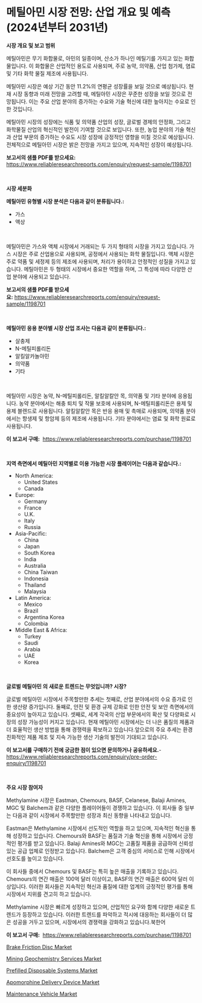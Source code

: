 <p><h1>메틸아민 시장 전망: 산업 개요 및 예측 (2024년부터 2031년)</h1></p><p><strong>시장 개요 및 보고 범위</strong></p>
<p><p>메틸아민은 무기 화합물로, 아민의 일종이며, 산소가 하나인 메틸기를 가지고 있는 화합물입니다. 이 화합물은 산업적인 용도로 사용되며, 주로 농약, 의약품, 산업 첨가제, 염료 및 기타 화학 물질 제조에 사용됩니다. </p><p>메틸아민 시장은 예상 기간 동안 11.2%의 연평균 성장률을 보일 것으로 예상됩니다. 현재 시장 동향과 미래 전망을 고려할 때, 메틸아민 시장은 꾸준한 성장을 보일 것으로 전망됩니다. 이는 주요 산업 분야의 증가하는 수요와 기술 혁신에 대한 높아지는 수요로 인한 것입니다.</p><p>메틸아민 시장의 성장에는 식품 및 의약품 산업의 성장, 글로벌 경제의 안정화, 그리고 화학물질 산업의 혁신적인 발전이 기여할 것으로 보입니다. 또한, 농업 분야의 기술 혁신과 산업 부문의 증가하는 수요도 시장 성장에 긍정적인 영향을 미칠 것으로 예상됩니다. 전체적으로 메틸아민 시장은 밝은 전망을 가지고 있으며, 지속적인 성장이 예상됩니다.</p></p>
<p><strong>보고서의 샘플 PDF를 받으세요:</strong> <a href="https://www.reliableresearchreports.com/enquiry/request-sample/1198701">https://www.reliableresearchreports.com/enquiry/request-sample/1198701</a></p>
<p>&nbsp;</p>
<p><strong>시장 세분화</strong></p>
<p><strong>메틸아민 유형별 시장 분석은 다음과 같이 분류됩니다.:</strong></p>
<p><ul><li>가스</li><li>액상</li></ul></p>
<p>&nbsp;</p>
<p><p>메틸아민은 가스와 액체 시장에서 거래되는 두 가지 형태의 시장을 가지고 있습니다. 가스 시장은 주로 산업용으로 사용되며, 공정에서 사용되는 화학 물질입니다. 액체 시장은 주로 약품 및 세정제 등의 제조에 사용되며, 처리가 용이하고 안정적인 성질을 가지고 있습니다. 메틸아민은 두 형태의 시장에서 중요한 역할을 하며, 그 특성에 따라 다양한 산업 분야에 사용되고 있습니다.</p></p>
<p><strong>보고서의 샘플 PDF를 받으세요:</strong>&nbsp;<a href="https://www.reliableresearchreports.com/enquiry/request-sample/1198701">https://www.reliableresearchreports.com/enquiry/request-sample/1198701</a></p>
<p>&nbsp;</p>
<p><strong> 메틸아민 응용 분야별 시장 산업 조사는 다음과 같이 분류됩니다.:</strong></p>
<p><ul><li>살충제</li><li>N-메틸피롤리돈</li><li>알킬알카놀아민</li><li>의약품</li><li>기타</li></ul></p>
<p>&nbsp;</p>
<p><p> 메틸아민 시장은 농약, N-메틸피롤리돈, 알킬알칼안 목, 의약품 및 기타 분야에 응용됩니다. 농약 분야에서는 해충 퇴치 및 작물 보호에 사용되며, N-메틸피롤리돈은 용제 및 용제 블렌드로 사용됩니다. 알킬알칼안 목은 반응 용매 및 촉매로 사용되며, 의약품 분야에서는 항생제 및 항암제 등의 제조에 사용됩니다. 기타 분야에서는 염료 및 화학 원료로 사용됩니다.</p></p>
<p><strong>이 보고서 구매:</strong>&nbsp; <a href="https://www.reliableresearchreports.com/purchase/1198701">https://www.reliableresearchreports.com/purchase/1198701</a></p>
<p>&nbsp;</p>
<p><strong>지역 측면에서 메틸아민 지역별로 이용 가능한 시장 플레이어는 다음과 같습니다.:</strong></p>
<p><ul>
    <li>
        North America:
        <ul>
            <li>United States</li>
            <li>Canada</li>
        </ul>
    </li>
    <li>
        Europe:
        <ul>
            <li>Germany</li>
            <li>France</li>
            <li>U.K.</li>
            <li>Italy</li>
            <li>Russia</li>
        </ul>
    </li>
    <li>
        Asia-Pacific:
        <ul>
            <li>China</li>
            <li>Japan</li>
            <li>South Korea</li>
            <li>India</li>
            <li>Australia</li>
            <li>China Taiwan</li>
            <li>Indonesia</li>
            <li>Thailand</li>
            <li>Malaysia</li>
        </ul>
    </li>
    <li>
        Latin America:
        <ul>
            <li>Mexico</li>
            <li>Brazil</li>
            <li>Argentina Korea</li>
            <li>Colombia</li>
        </ul>
    </li>
    <li>
        Middle East & Africa:
        <ul>
            <li>Turkey</li>
            <li>Saudi</li>
            <li>Arabia</li>
            <li>UAE</li>
            <li>Korea</li>
        </ul>
    </li>
    </ul></p>
<p>&nbsp;</p>
<p><strong>글로벌 메틸아민 의 새로운 트렌드는 무엇입니까? 시장?</strong></p>
<p><p>글로벌 메틸아민 시장에서 주목할만한 추세는 첫째로, 산업 분야에서의 수요 증가로 인한 생산량 증가입니다. 둘째로, 안전 및 환경 규제 강화로 인한 안전 및 보안 측면에서의 중요성이 높아지고 있습니다. 셋째로, 세계 각국의 산업 부문에서의 확산 및 다양화로 시장의 성장 가능성이 커지고 있습니다. 현재 메틸아민 시장에서는 더 나은 품질의 제품과 더 효율적인 생산 방법을 통해 경쟁력을 확보하고 있습니다.앞으로의 주요 추세는 환경 친화적인 제품 제조 및 지속 가능한 생산 기술의 발전이 기대되고 있습니다.</p></p>
<p><strong>이 보고서를 구매하기 전에 궁금한 점이 있으면 문의하거나 공유하세요.</strong>- <a href="https://www.reliableresearchreports.com/enquiry/pre-order-enquiry/1198701">https://www.reliableresearchreports.com/enquiry/pre-order-enquiry/1198701</a></p>
<p>&nbsp;</p>
<p><strong>주요 시장 참여자</strong></p>
<p><p>Methylamine 시장은 Eastman, Chemours, BASF, Celanese, Balaji Amines, MGC 및 Balchem과 같은 다양한 플레이어들이 경쟁하고 있습니다. 이 회사들 중 일부는 다음과 같이 시장에서 주목할만한 성장과 최신 동향을 나타내고 있습니다.</p><p>Eastman은 Methylamine 시장에서 선도적인 역할을 하고 있으며, 지속적인 혁신을 통해 성장하고 있습니다. Chemours와 BASF는 품질과 기술 혁신을 통해 시장에서 긍정적인 평가를 받고 있습니다. Balaji Amines와 MGC는 고품질 제품을 공급하여 신뢰성 있는 공급 업체로 인정받고 있습니다. Balchem은 고객 중심의 서비스로 인해 시장에서 선호도를 높이고 있습니다.</p><p>이 회사들 중에서 Chemours 및 BASF는 특히 높은 매출을 기록하고 있습니다. Chemours의 연간 매출은 100억 달러 이상이고, BASF의 연간 매출은 600억 달러 이상입니다. 이러한 회사들은 지속적인 혁신과 품질에 대한 업계의 긍정적인 평가를 통해 시장에서 지위를 견고히 하고 있습니다.</p><p>Methylamine 시장은 빠르게 성장하고 있으며, 산업적인 요구와 함께 다양한 새로운 트렌드가 등장하고 있습니다. 이러한 트렌드를 파악하고 적시에 대응하는 회사들이 더 많은 성공을 거두고 있으며, 시장에서의 경쟁력을 강화하고 있습니다.북한어</p></p>
<p><strong>이 보고서 구매:</strong>&nbsp;&nbsp;<a href="https://www.reliableresearchreports.com/purchase/1198701">https://www.reliableresearchreports.com/purchase/1198701</a></p>
<p><p><a href="https://github.com/FassouRP/Market-Research-Report-List-3/blob/main/brake-friction-disc-market.md">Brake Friction Disc Market</a></p><p><a href="https://chivalrous-flock-a86.notion.site/Insights-into-Mining-Geochemistry-Services-Market-Size-Analysing-Market-Share-Trends-and-Growth-f-0d3b1e7314ed4fefad7a227ba0104a0a">Mining Geochemistry Services Market</a></p><p><a href="https://view.publitas.com/reportprime-1/prefilled-disposable-systems-market-with-the-goal-of-estimating-the-market-size-and-future-growth-potential-of-various-market-segments-based-on-component-applications-end-user-and-region/">Prefilled Disposable Systems Market</a></p><p><a href="https://view.publitas.com/reportprime-1/apomorphine-delivery-device-market-research-report-the-key-to-successful-business-strategy-forecasted-for-period-from-2023-2030/">Apomorphine Delivery Device Market</a></p><p><a href="https://github.com/rahu1506/Market-Research-Report-List-3/blob/main/maintenance-vehicle-market.md">Maintenance Vehicle Market</a></p></p>
